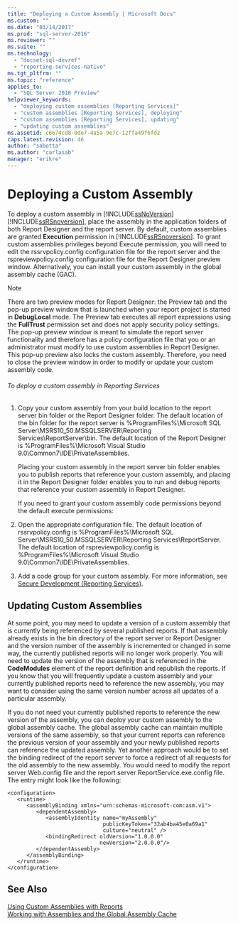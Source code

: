 ```yaml
---
title: "Deploying a Custom Assembly | Microsoft Docs"
ms.custom: ""
ms.date: "03/14/2017"
ms.prod: "sql-server-2016"
ms.reviewer: ""
ms.suite: ""
ms.technology: 
  - "docset-sql-devref"
  - "reporting-services-native"
ms.tgt_pltfrm: ""
ms.topic: "reference"
applies_to: 
  - "SQL Server 2016 Preview"
helpviewer_keywords: 
  - "deploying custom assemblies [Reporting Services]"
  - "custom assemblies [Reporting Services], deploying"
  - "custom assemblies [Reporting Services], updating"
  - "updating custom assemblies"
ms.assetid: c6674cd8-0de7-4a5a-9e7c-12ffa49f6fd2
caps.latest.revision: 46
author: "sabotta"
ms.author: "carlasab"
manager: "erikre"
---
```

# Deploying a Custom Assembly
  To deploy a custom assembly in [!INCLUDE[ssNoVersion](../../includes/ssnoversion-md.md)] [!INCLUDE[ssRSnoversion](../../includes/ssrsnoversion-md.md)], place the assembly in the application folders of both Report Designer and the report server. By default, custom assemblies are granted **Execution** permission in [!INCLUDE[ssRSnoversion](../../includes/ssrsnoversion-md.md)]. To grant custom assemblies privileges beyond Execute permission, you will need to edit the rssrvpolicy.config configuration file for the report server and the rspreviewpolicy.config configuration file for the Report Designer preview window. Alternatively, you can install your custom assembly in the global assembly cache (GAC).  
  
> [!NOTE]  
>  There are two preview modes for Report Designer: the Preview tab and the pop-up preview window that is launched when your report project is started in **DebugLocal** mode. The Preview tab executes all report expressions using the **FullTrust** permission set and does not apply security policy settings. The pop-up preview window is meant to simulate the report server functionality and therefore has a policy configuration file that you or an administrator must modify to use custom assemblies in Report Designer. This pop-up preview also locks the custom assembly. Therefore, you need to close the preview window in order to modify or update your custom assembly code.  
  
###### To deploy a custom assembly in Reporting Services  
  
1.  Copy your custom assembly from your build location to the report server bin folder or the Report Designer folder. The default location of the bin folder for the report server is %ProgramFiles%\Microsoft SQL Server\MSRS10_50.MSSQLSERVER\Reporting Services\ReportServer\bin. The default location of the Report Designer is %ProgramFiles%\Microsoft Visual Studio 9.0\Common7\IDE\PrivateAssemblies.  
  
     Placing your custom assembly in the report server bin folder enables you to publish reports that reference your custom assembly, and placing it in the Report Designer folder enables you to run and debug reports that reference your custom assembly in Report Designer.  
  
     If you need to grant your custom assembly code permissions beyond the default execute permissions:  
  
2.  Open the appropriate configuration file. The default location of rssrvpolicy.config is %ProgramFiles%\Microsoft SQL Server\MSRS10_50.MSSQLSERVER\Reporting Services\ReportServer. The default location of rspreviewpolicy.config is %ProgramFiles%\Microsoft Visual Studio 9.0\Common7\IDE\PrivateAssemblies.  
  
3.  Add a code group for your custom assembly. For more information, see [Secure Development &#40;Reporting Services&#41;](../../reporting-services/extensions/secure-development/secure-development-reporting-services.md).  
  
## Updating Custom Assemblies  
 At some point, you may need to update a version of a custom assembly that is currently being referenced by several published reports. If that assembly already exists in the bin directory of the report server or Report Designer and the version number of the assembly is incremented or changed in some way, the currently published reports will no longer work properly. You will need to update the version of the assembly that is referenced in the **CodeModules** element of the report definition and republish the reports. If you know that you will frequently update a custom assembly and your currently published reports need to reference the new assembly, you may want to consider using the same version number across all updates of a particular assembly.  
  
 If you do not need your currently published reports to reference the new version of the assembly, you can deploy your custom assembly to the global assembly cache. The global assembly cache can maintain multiple versions of the same assembly, so that your current reports can reference the previous version of your assembly and your newly published reports can reference the updated assembly. Yet another approach would be to set the binding redirect of the report server to force a redirect of all requests for the old assembly to the new assembly. You would need to modify the report server Web.config file and the report server ReportService.exe.config file. The entry might look like the following:  
  
```  
<configuration>  
   <runtime>  
      <assemblyBinding xmlns="urn:schemas-microsoft-com:asm.v1">  
         <dependentAssembly>  
            <assemblyIdentity name="myAssembly"  
                              publicKeyToken="32ab4ba45e0a69a1"  
                              culture="neutral" />  
            <bindingRedirect oldVersion="1.0.0.0"  
                             newVersion="2.0.0.0"/>  
         </dependentAssembly>  
      </assemblyBinding>  
   </runtime>  
</configuration>  
```  
  
## See Also  
 [Using Custom Assemblies with Reports](../../reporting-services/custom-assemblies/using-custom-assemblies-with-reports.md)   
 [Working with Assemblies and the Global Assembly Cache](http://go.microsoft.com/fwlink/?LinkId=63912)  
  
  